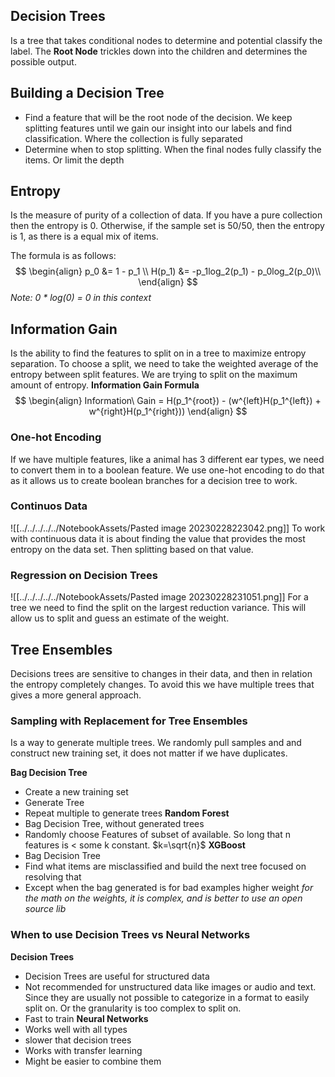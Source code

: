 ## Decision Trees
Is a tree that takes conditional nodes to determine and potential classify the label. The **Root Node** trickles down into the children and determines the possible output.

## Building a Decision Tree
* Find a feature that will be the root node of the decision. We keep splitting features until we gain our insight into our labels and find classification. Where the collection is fully separated 
* Determine when to stop splitting. When the final nodes fully classify the items. Or limit the depth

## Entropy
Is the measure of purity of a collection of data. If you have a pure collection then the entropy is 0. Otherwise, if the sample set is 50/50, then the entropy is 1, as there is a equal mix of items.

The formula is as follows:
$$
\begin{align}
p_0 &= 1 - p_1 \\
H(p_1) &= -p_1log_2(p_1) - p_0log_2(p_0)\\
\end{align}
$$
_Note: 0 * log(0) = 0 in this context_

## Information Gain
Is the ability to find the features to split on in a tree to maximize entropy separation.
To choose a split, we need to take the weighted average of the entropy between split features. We are trying to split on the maximum amount of entropy.
**Information Gain Formula**
$$
\begin{align}
Information\ Gain = H(p_1^{root}) - (w^{left}H(p_1^{left}) + w^{right}H(p_1^{right}))
\end{align}
$$
### One-hot Encoding
If we have multiple features, like a animal has 3 different ear types, we need to convert them in to a boolean feature. We use one-hot encoding to do that as it allows us to create boolean branches for a decision tree to work.

### Continuos Data
![[../../../../../NotebookAssets/Pasted image 20230228223042.png]]
To work with continuous data it is about finding the value that provides the most entropy on the data set. Then splitting based on that value.

### Regression on Decision Trees
![[../../../../../NotebookAssets/Pasted image 20230228231051.png]]
For a tree we need to find the split on the largest reduction variance. This will allow us to split and guess an estimate of the weight.

## Tree Ensembles
Decisions trees are sensitive to changes in their data, and then in relation the entropy completely changes. To avoid this we have multiple trees that gives a more general approach.

### Sampling with Replacement for Tree Ensembles
Is a way to generate multiple trees. We randomly pull samples and and construct new training set, it does not matter if we have duplicates.

**Bag Decision Tree**
* Create a new training set
* Generate Tree
* Repeat multiple to generate trees
**Random Forest**
* Bag Decision Tree, without generated trees
* Randomly choose Features of subset of available. So long that n features is < some k constant. $k=\sqrt{n}$ 
**XGBoost**
* Bag Decision Tree
* Find what items are misclassified and build the next tree focused on resolving that
* Except when the bag generated is for bad examples higher weight
_for the math on the weights, it is complex, and is better to use an open source lib_

### When to use Decision Trees vs Neural Networks
**Decision Trees**
* Decision Trees are useful for structured data
* Not recommended for unstructured data like images or audio and text. Since they are usually not possible to categorize in a format to easily split on. Or the granularity is too complex to split on.
* Fast to train
**Neural Networks**
* Works well with all types
* slower that decision trees
* Works with transfer learning
* Might be easier to combine them


